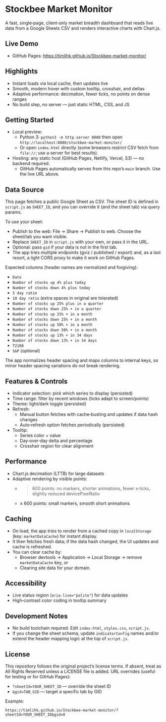 # Stockbee Market Monitor

A fast, single‑page, client‑only market breadth dashboard that reads live data from a Google Sheets CSV and renders interactive charts with Chart.js.

## Live Demo

- GitHub Pages: https://timlihk.github.io/Stockbee-market-monitor/

## Highlights

- Instant loads via local cache, then updates live
- Smooth, modern hover with custom tooltip, crosshair, and deltas
- Adaptive performance: decimation, fewer ticks, no points on dense ranges
- No build step, no server — just static HTML, CSS, and JS

## Getting Started

- Local preview:
  - Python 3: `python3 -m http.server 8080` then open `http://localhost:8080/stockbee-market-monitor/`
  - Or open `index.html` directly (some browsers restrict CSV fetch from `file://`; use a server for best results).
- Hosting: any static host (GitHub Pages, Netlify, Vercel, S3) — no backend required.
  - GitHub Pages automatically serves from this repo’s `main` branch. Use the live URL above.

## Data Source

This page fetches a public Google Sheet as CSV. The sheet ID is defined in `script.js` as `SHEET_ID`, and you can override it (and the sheet tab) via query params.

To use your sheet:
- Publish to the web: File → Share → Publish to web. Choose the sheet/tab you want visible.
- Replace `SHEET_ID` in `script.js` with your own, or pass it in the URL.
- Optional: pass `gid` if your data is not in the first tab.
- The app tries multiple endpoints (gviz / published / export) and, as a last resort, a light CORS proxy to make it work on GitHub Pages.

Expected columns (header names are normalized and forgiving):
- `Date`
- `Number of stocks up 4% plus today`
- `Number of stocks down 4% plus today`
- `5 day ratio`
- `10 day ratio` (extra spaces in original are tolerated)
- `Number of stocks up 25% plus in a quarter`
- `Number of stocks down 25% + in a quarter`
- `Number of stocks up 25% + in a month`
- `Number of stocks down 25% + in a month`
- `Number of stocks up 50% + in a month`
- `Number of stocks down 50% + in a month`
- `Number of stocks up 13% + in 34 days`
- `Number of stocks down 13% + in 34 days`
- `T2108`
- `S&P` (optional)

The app normalizes header spacing and maps columns to internal keys, so minor header spacing variations do not break rendering.

## Features & Controls

- Indicator selection: pick which series to display (persisted)
- Time range: filter by recent windows (ticks adapt to screen/points)
- Theme: light/dark toggle (persisted)
- Refresh:
  - Manual button fetches with cache‑busting and updates if data hash changes
  - Auto‑refresh option fetches periodically (persisted)
- Tooltip:
  - Series color + value
  - Day‑over‑day delta and percentage
  - Crosshair region for clear alignment

## Performance

- Chart.js decimation (LTTB) for large datasets
- Adaptive rendering by visible points:
  - > 600 points: no markers, shorter animations, fewer x‑ticks, slightly reduced devicePixelRatio
  - ≤ 600 points: small markers, smooth short animations

## Caching

- On load, the app tries to render from a cached copy in `localStorage` (key: `marketDataCache`) for instant display.
- It then fetches fresh data; if the data hash changed, the UI updates and cache is refreshed.
- You can clear cache by:
  - Browser devtools → Application → Local Storage → remove `marketDataCache` key, or
  - Clearing site data for your domain.

## Accessibility

- Live status region (`aria-live="polite"`) for data updates
- High‑contrast color coding in tooltip summary

## Development Notes

- No build toolchain required. Edit `index.html`, `styles.css`, `script.js`.
- If you change the sheet schema, update `indicatorConfig` names and/or extend the header mapping logic at the top of `script.js`.

## License

This repository follows the original project’s license terms. If absent, treat as All Rights Reserved unless a LICENSE file is added.
URL overrides (useful for testing or for GitHub Pages):

- `?sheetId=YOUR_SHEET_ID` — override the sheet ID
- `&gid=TAB_GID` — target a specific tab by GID

Example:

`https://timlihk.github.io/Stockbee-market-monitor/?sheetId=YOUR_SHEET_ID&gid=0`
